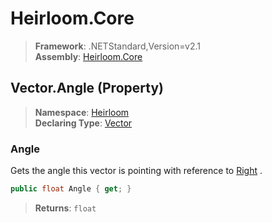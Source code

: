 # Heirloom.Core

> **Framework**: .NETStandard,Version=v2.1  
> **Assembly**: [Heirloom.Core][0]

## Vector.Angle (Property)

> **Namespace**: [Heirloom][0]  
> **Declaring Type**: [Vector][1]

### Angle

Gets the angle this vector is pointing with reference to [Right][2] .

```cs
public float Angle { get; }
```

> **Returns**: `float`

[0]: ../../../Heirloom.Core.md
[1]: ../Vector.md
[2]: Right.md
